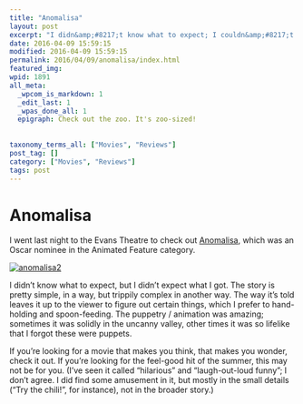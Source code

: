 ```yaml
---
title: "Anomalisa"
layout: post
excerpt: "I didn&amp;#8217;t know what to expect; I couldn&amp;#8217;t anticipate what I got."
date: 2016-04-09 15:59:15
modified: 2016-04-09 15:59:15
permalink: 2016/04/09/anomalisa/index.html
featured_img: 
wpid: 1891
all_meta: 
  _wpcom_is_markdown: 1
  _edit_last: 1
  _wpas_done_all: 1
  epigraph: Check out the zoo. It's zoo-sized!
  
  
taxonomy_terms_all: ["Movies", "Reviews"]
post_tag: []
category: ["Movies", "Reviews"]
tags: post
---
```


# Anomalisa

I went last night to the Evans Theatre to check out [Anomalisa](http://evanstheatre.ca/movie/anomalisa/), which was an Oscar nominee in the Animated Feature category.

[![anomalisa2](http://patrickjohanneson.com/wp-content/uploads/2016/04/anomalisa2-600x338.jpg)](http://patrickjohanneson.com/wp-content/uploads/2016/04/anomalisa2.jpg)

<span data-offset-key="f834f-0-0"><span data-text="true">I didn’t know what to expect, but I didn’t expect what I got. The story is pretty simple, in a way, but trippily complex in another way. The way it’s told leaves it up to the viewer to figure out certain things, which I prefer to hand-holding and spoon-feeding. The puppetry / animation was amazing; sometimes it was solidly in the uncanny valley, other times it was so lifelike that I forgot these were puppets.  
</span></span>

If you’re looking for a movie that makes you think, that makes you wonder, check it out. If you’re looking for the feel-good hit of the summer, this may not be for you. (I’ve seen it called “hilarious” and “laugh-out-loud funny”; I don’t agree. I did find some amusement in it, but mostly in the small details (“Try the chili!”, for instance), not in the broader story.)